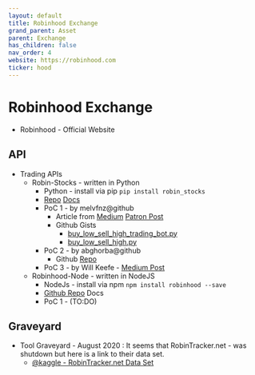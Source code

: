 ```yaml
---
layout: default
title: Robinhood Exchange
grand_parent: Asset
parent: Exchange
has_children: false
nav_order: 4
website: https://robinhood.com
ticker: hood
---
```


# Robinhood Exchange

- Robinhood - Official Website


## API
- Trading APIs 
	- Robin-Stocks - written in Python
		- Python - install via pip  ```pip install robin_stocks```
		- [Repo](https://github.com/jmfernandes/robin_stocks) [Docs](https://robin-stocks.readthedocs.io/en/latest/index.html)
		- PoC 1 -  by melvfnz@github
			- Article from [Medium](https://towardsdatascience.com/using-python-and-robinhood-to-create-a-simple-buy-low-sell-high-trading-bot-13f94fe93960) [Patron Post](https://www.patreon.com/posts/link-to-buy-low-32533272)
			- Github Gists 
				- [buy_low_sell_high_trading_bot.py](https://gist.github.com/melvfnz/e0ea10d3049b808da436edddf1225136) 
				- [buy_low_sell_high.py](https://gist.github.com/melvfnz/a582e796cb1f86026e15a7ec95996295)
		- PoC 2 - by abghorba@github
			- Github [Repo](https://github.com/abghorba/Robinhood-Trading-Bot)
		- PoC 3 - by Will Keefe - [Medium Post](https://medium.com/codex/algorithmic-robinhood-crypto-trading-with-python-in-the-cloud-f85e7c3fe399)
	- Robinhood-Node - written in NodeJS
		- NodeJs - install via npm ```npm install robinhood --save```
		-  [Github Repo](https://github.com/aurbano/robinhood-node) Docs
		- PoC 1 - (TO:DO)

## Graveyard
- Tool Graveyard - August 2020 : It seems that RobinTracker.net - was shutdown but here is a link to their data set. 
	- [@kaggle - RobinTracker.net Data Set](https://www.kaggle.com/datasets/cprimozi/robinhood-stock-popularity-history)
